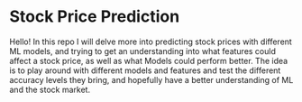 # Stock Price Prediction

Hello! In this repo I will delve more into predicting stock prices with different ML models, and trying to get an understanding into what features could affect a stock price, as well as what Models could perform better. The idea is to play around with different models and features and test the different accuracy levels they bring, and hopefully have a better understanding of ML and the stock market.
